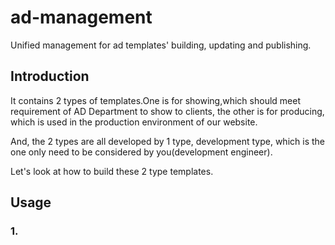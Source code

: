 # ad-management
Unified management for ad templates' building, updating and publishing.

## Introduction
It contains 2 types of templates.One is for showing,which should meet requirement of AD Department to show to clients, the other is for producing, which is used in the production environment of our website. 

And, the 2 types are all developed by 1 type, development type, which is the one only need to be considered by you(development engineer).

Let's look at how to build these 2 type templates.

## Usage
### 1. 
